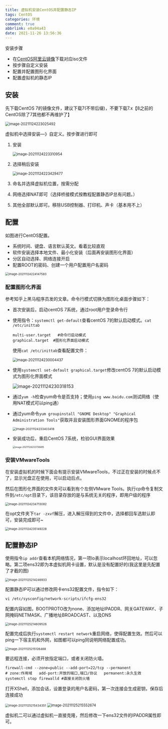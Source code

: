 ```yaml
---
title: 虚拟机安装CentOS并配置静态IP
tags: CentOS
categories: 环境
comment: true
abbrlink: e0a94a43
date: 2021-11-26 13:56:36
---
```


安装步骤

- 在[CentOS阿里云镜像](http://mirrors.aliyun.com/centos/)下载对应iso文件
- 按步骤自定义安装
- 配置并配置图形化界面
- 配置虚拟机的静态IP

<!--more-->

## 安装

先下载CentOS 7的镜像文件，建议下载7(不带后缀)，不要下载7.x【8之前的CentOS除了7其他都不再维护了】

<img src="http://img2.salute61.top/image-20211124223025492.png" alt="image-20211124223025492" style="zoom: 80%;" />

虚拟机中选择安装—》自定义。按步骤进行即可

1. 安装

   <img src="http://img2.salute61.top/image-20211124223310954.png" alt="image-20211124223310954" style="zoom:80%;" />

2. 选择稍后安装

   <img src="http://img2.salute61.top/image-20211124223429477.png" alt="image-20211124223429477" style="zoom:80%;" />

3. 命名并选择虚拟机位置，按需分配

4. 网络选择NAT即可（选择桥接模式按教程配置静态IP总有问题。）

5. 其他全部默认即可。移除USB控制器、打印机、声卡（基本用不上）



## 配置

如图进行CentOS配置。

- 系统时间、键盘、语言默认英文。看着比较直观
- 软件安装选择本地文件、最小化安装（后面再安装图形化界面）
- 分区自动选择、网络连接开启
- 配置ROOT的密码、创建一个用户配置用户名密码

<img src="http://img2.salute61.top/image-20211124224147583.png" alt="image-20211124224147583" style="zoom: 67%;" />

### 配置图形化界面

参考知乎上黑马程序员发的文章。命令行模式切换为图形化桌面步骤如下：

- 首次安装后，启动centOS 7系统，通过root用户登录命令行

- 使用指令：`systemctl get-default`查看centOS 7的默认启动模式。`cat /etc/inittab`

  ```
  multi-user.target   #命令行启动模式
  graphical.target	#图形化界面启动模式
  ```

  使用`cat /etc/inittab`查看配置文件：

  <img src="http://img2.salute61.top/image-20211124230004437.png" alt="image-20211124230004437" style="zoom: 80%;" />

- 使用`systemctl set-default graphical.target`修改centOS 7的默认启动模式为图形化界面模式

  ![image-20211124230318153](http://img2.salute61.top/image-20211124230318153.png)

- 通过`yum -h`检查yum命令是否支持；使用`ping www.baidu.com`测试网络（使用NAT模式可以ping通）

- 通过yum命令`yum groupinstall "GNOME Desktop" "Graphical Administration Tools"`获取并且安装图形界面GNOME的程序包

  <img src="http://img2.salute61.top/image-20211124233403418.png" alt="image-20211124233403418" style="zoom:67%;" />

- 安装成功后，重启CentOS 7系统，检验GUI界面效果

  <img src="http://img2.salute61.top/image-20211124233738485.png" alt="image-20211124233738485" style="zoom: 50%;" />

### 安装VMwareTools

在安装虚拟机的时候下面会有提示安装VMwareTools，不过正在安装的时候点不了，显示光盘正在使用，可以启动后点。

然后在图形化界面的文件夹可以看到有个左侧VMware Tools。执行cp命令复制文件到`/etc/opt`目录下，该目录存放的是与系统无关的程序，即用户级的程序

<img src="http://img2.salute61.top/image-20211124234713082.png" alt="image-20211124234713082" style="zoom:67%;" />

在opt文件夹下`tar -zxvf`解压，进入解压得到的文件中，选择都回车选默认即可，安装完成即可~

<img src="http://img2.salute61.top/image-20211124235149228.png" alt="image-20211124235149228" style="zoom:67%;" />

## 配置静态IP

使用指令`ip addr`查看本机网络情况，第一项lo表示localhost环回地址，可以忽略。第二项ens32即为本虚拟机网卡设置，默认是没有配置好的(我这里是先配置了才截的图)

<img src="http://img2.salute61.top/image-20211125214246933.png" alt="image-20211125214246933" style="zoom:67%;" />

配置静态IP可以通过修改网卡ens32配置文件，指令如下：

```shell
vi /etc/sysconfig/network-scripts/ifcfg-ens32
```

配置内容如图，BOOTPROTO改为none、添加地址IPADDR、网关GATEWAY、子网掩码NETMASK、广播地址BROADCAST、以及DNS

<img src="http://img2.salute61.top/image-20211125214609526.png" alt="image-20211125214609526" style="zoom:67%;" />

配置完成后执行`systemctl restart network`重启网络，使得配置生效。然后可以ping一下宿主机和外网，如图都可以ping同说明网络配置成功。

<img src="http://img2.salute61.top/image-20211125215126468.png" alt="image-20211125215126468" style="zoom: 67%;" />

要远程连接，必须开放指定端口，或者关闭防火墙。

```shell
firewall-cmd --zone=public --add-port=22/tcp --permanent
# zone:作用域   add-port:开放的端口,端口/协议   permanent:永久生效
systemctl stop firewalld #直接关闭防火墙
```

打开XShell，添加会话，设置登录的用户名密码，第一次连接会生成密钥，保存后连接成功

<img src="http://img2.salute61.top/image-20211125215434351.png" alt="image-20211125215434351" style="zoom:67%;" />

<img src="http://img2.salute61.top/image-20211125215552674.png" alt="image-20211125215552674" style="zoom: 80%;" />

虚拟机二可以通过虚拟机一直接克隆，然后修改一下ens32文件的IPADDR属性即可。
